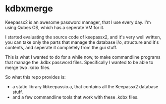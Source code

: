 kdbxmerge
=========
Keepassx2 is an awesome password manager, that I use every day. I'm using Qubes OS, which has a seperate VM for it.

I started evaluating the source code of keepassx2, and it's very well written, you can take only the parts that manage the database i/o, structure and it's contents, and seperate it completely from the gui stuff.

This is what I wanted to do for a while now, to make commandline programs that manage the .kdbx password files. Specifically I wanted to be able to merge two .kdbx files.

So what this repo provides is:
* a static library libkeepassio.a, that contains all the Keepassx2 database stuff.
* and a few commandline tools that work with these .kdbx files.
